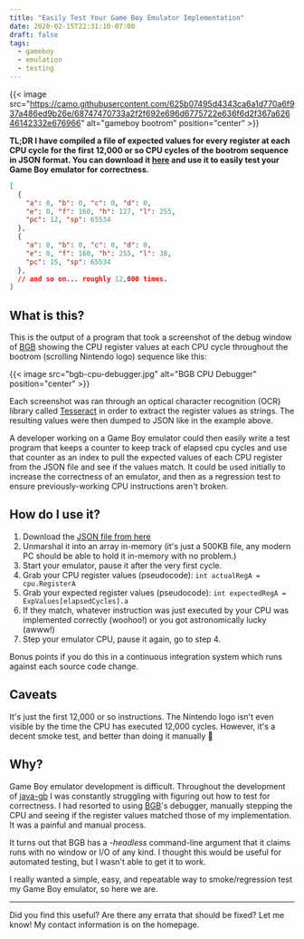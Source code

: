 ```yaml
---
title: "Easily Test Your Game Boy Emulator Implementation"
date: 2020-02-15T22:31:10-07:00
draft: false
tags:
  - gameboy
  - emulation
  - testing
---
```


{{< image src="https://camo.githubusercontent.com/625b07495d4343ca6a1d770a6f937a486ed9b26e/68747470733a2f2f692e696d6775722e636f6d2f367a62646142332e676966" alt="gameboy bootrom" position="center" >}}

**TL;DR I have compiled a file of expected values for every register at 
each CPU cycle for the first 12,000 or so CPU cycles of the bootrom
sequence in JSON format. You can download it [here](https://github.com/pmcanseco/java-gb/blob/master/src/test/resources/full-bios.txt) 
and use it to easily test your Game Boy emulator for correctness.**

```json
[
  { 
    "a": 0, "b": 0, "c": 0, "d": 0,
    "e": 0, "f": 160, "h": 127, "l": 255,
    "pc": 12, "sp": 65534
  },
  {
    "a": 0, "b": 0, "c": 0, "d": 0,
    "e": 0, "f": 160, "h": 255, "l": 38,
    "pc": 15, "sp": 65534
  },
  // and so on... roughly 12,000 times.
]
``` 

## What is this?
This is the output of a program that took a screenshot of the debug window
of [BGB](http://bgb.bircd.org/) showing the CPU register values at each 
CPU cycle throughout the bootrom (scrolling Nintendo logo) sequence like this:

{{< image src="bgb-cpu-debugger.jpg" alt="BGB CPU Debugger" position="center" >}}

Each screenshot was ran through an optical character recognition (OCR) 
library called [Tesseract](https://github.com/tesseract-ocr/) in order to
extract the register values as strings. The resulting values were then 
dumped to JSON like in the example above.

A developer working on a Game Boy emulator could then easily write a test
program that keeps a counter to keep track of elapsed cpu cycles and use
that counter as an index to pull the expected values of each CPU register
from the JSON file and see if the values match. It could be used initially
to increase the correctness of an emulator, and then as a regression test 
to ensure previously-working CPU instructions aren't broken.

## How do I use it?
1. Download the [JSON file from here](https://github.com/pmcanseco/java-gb/blob/master/src/test/resources/full-bios.txt)
1. Unmarshal it into an array in-memory (it's just a 500KB file, any modern 
PC should be able to hold it in-memory with no problem.)
1. Start your emulator, pause it after the very first cycle.
1. Grab your CPU register values (pseudocode): `int actualRegA = cpu.RegisterA`
1. Grab your expected register values (pseudocode): `int expectedRegA = ExpValues[elapsedCycles].a`
1. If they match, whatever instruction was just executed by your CPU was
implemented correctly (woohoo!) or you got astronomically lucky (awww!)
1. Step your emulator CPU, pause it again, go to step 4.

Bonus points if you do this in a continuous integration system which runs
against each source code change.

## Caveats
It's just the first 12,000 or so instructions. The Nintendo logo isn't even
visible by the time the CPU has executed 12,000 cycles. However, it's a
decent smoke test, and better than doing it manually 🙂

## Why?
Game Boy emulator development is difficult. Throughout the development of 
[java-gb](https://github.com/pmcanseco/java-gb) I was constantly struggling
with figuring out how to test for correctness. I had resorted to using
[BGB](http://bgb.bircd.org/)'s debugger, manually stepping the CPU and
seeing if the register values matched those of my implementation. It was a
painful and manual process.

It turns out that BGB has a _-headless_ command-line argument that it claims
runs with no window or I/O of any kind. I thought this would be useful for
automated testing, but I wasn't able to get it to work. 

I really wanted a simple, easy, and repeatable way to smoke/regression test 
my Game Boy emulator, so here we are.

---

Did you find this useful? Are there any errata that should be fixed? Let me know!
My contact information is on the homepage.

